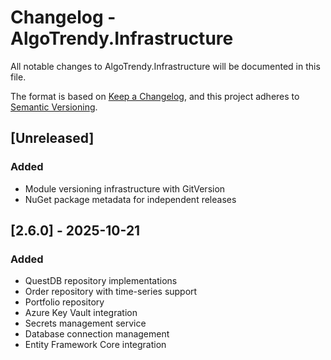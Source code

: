 # Changelog - AlgoTrendy.Infrastructure

All notable changes to AlgoTrendy.Infrastructure will be documented in this file.

The format is based on [Keep a Changelog](https://keepachangelog.com/en/1.0.0/),
and this project adheres to [Semantic Versioning](https://semver.org/spec/v2.0.0.html).

## [Unreleased]

### Added
- Module versioning infrastructure with GitVersion
- NuGet package metadata for independent releases

## [2.6.0] - 2025-10-21

### Added
- QuestDB repository implementations
- Order repository with time-series support
- Portfolio repository
- Azure Key Vault integration
- Secrets management service
- Database connection management
- Entity Framework Core integration

